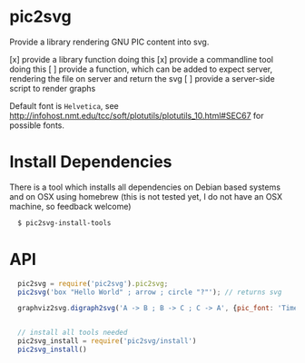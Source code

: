 pic2svg
============

Provide a library rendering GNU PIC content into svg.

[x] provide a library function doing this
[x] provide a commandline tool doing this
[ ] provide a function, which can be added to expect server, 
    rendering the file on server and return the svg
[ ] provide a server-side script to render graphs

Default font is `Helvetica`, see http://infohost.nmt.edu/tcc/soft/plotutils/plotutils_10.html#SEC67
for possible fonts.

Install Dependencies
===================

There is a tool which installs all dependencies on Debian based systems and on OSX using
homebrew (this is not tested yet, I do not have an OSX machine, so feedback welcome)

```bash
  $ pic2svg-install-tools
```

API
===

```js
  pic2svg = require('pic2svg').pic2svg;
  pic2svg('box "Hello World" ; arrow ; circle "?"'); // returns svg

  graphviz2svg.digraph2svg('A -> B ; B -> C ; C -> A', {pic_font: 'Times'}); // --> returns svg


  // install all tools needed
  pic2svg_install = require('pic2svg/install')
  pic2svg_install()
```
